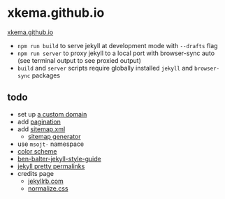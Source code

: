 # xkema.github.io

[xkema.github.io](https://xkema.github.io/)

- `npm run build` to serve jekyll at development mode with `--drafts` flag
- `npm run server` to proxy jekyll to a local port with browser-sync auto (see terminal output to see proxied output)
- `build` and `server` scripts require globally installed `jekyll` and `browser-sync` packages

## todo

- set up [a custom domain](https://help.github.com/articles/using-a-custom-domain-with-github-pages/)
- add [pagination](https://jekyllrb.com/docs/pagination/)
- add [sitemap.xml](https://help.github.com/articles/sitemaps-for-github-pages/)
  - [sitemap generator](https://github.com/jmcglone/jmcglone.github.io/blob/master/sitemap.xml)
- use `msojt-` namespace
- [color scheme](https://coolors.co/195cb5-3c88d8-fcfdff-d3dce5-177dea)
- [ben-balter-jekyll-style-guide](http://ben.balter.com/jekyll-style-guide/)
- [jekyll pretty permalinks](https://jekyllrb.com/docs/permalinks/#builtinpermalinkstyles)
- credits page
  - [jekyllrb.com](https://jekyllrb.com/docs/resources/)
  - [normalize.css](https://github.com/necolas/normalize.css/)

